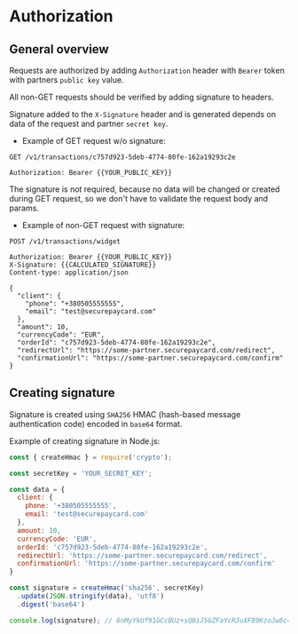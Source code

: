 # Authorization

## General overview

Requests are authorized by adding `Authorization` header with `Bearer` token with partners `public key` value.

All non-GET requests should be verified by adding signature to headers.

Signature added to the `X-Signature` header and is generated depends on data of the request and partner `secret key`.

* Example of GET request w/o signature:

```http
GET /v1/transactions/c757d923-5deb-4774-80fe-162a19293c2e

Authorization: Bearer {{YOUR_PUBLIC_KEY}}
```

The signature is not required, because no data will be changed or created during GET request, so we don't have to validate the request body and params.

* Example of non-GET request with signature:

```http
POST /v1/transactions/widget

Authorization: Bearer {{YOUR_PUBLIC_KEY}}
X-Signature: {{CALCULATED_SIGNATURE}}
Content-type: application/json

{
  "client": {
    "phone": "+380505555555",
    "email": "test@securepaycard.com"
  },
  "amount": 10,
  "currencyCode": "EUR",
  "orderId": "c757d923-5deb-4774-80fe-162a19293c2e",
  "redirectUrl": "https://some-partner.securepaycard.com/redirect",
  "confirmationUrl": "https://some-partner.securepaycard.com/confirm"
}
```

## Creating signature

Signature is created using `SHA256` HMAC (hash-based message authentication code) encoded in `base64` format.

Example of creating signature in Node.js:

```js
const { createHmac } = require('crypto');

const secretKey = 'YOUR_SECRET_KEY';

const data = {
  client: {
    phone: '+380505555555',
    email: 'test@securepaycard.com'
  },
  amount: 10,
  currencyCode: 'EUR',
  orderId: 'c757d923-5deb-4774-80fe-162a19293c2e',
  redirectUrl: 'https://some-partner.securepaycard.com/redirect',
  confirmationUrl: 'https://some-partner.securepaycard.com/confirm'
}

const signature = createHmac('sha256', secretKey)
  .update(JSON.stringify(data), 'utf8')
  .digest('base64')

console.log(signature); // 6nMyYkUf91GCcBUz+sQ0iJ5GZFaYcRJuXF89KzoJw8c=
```